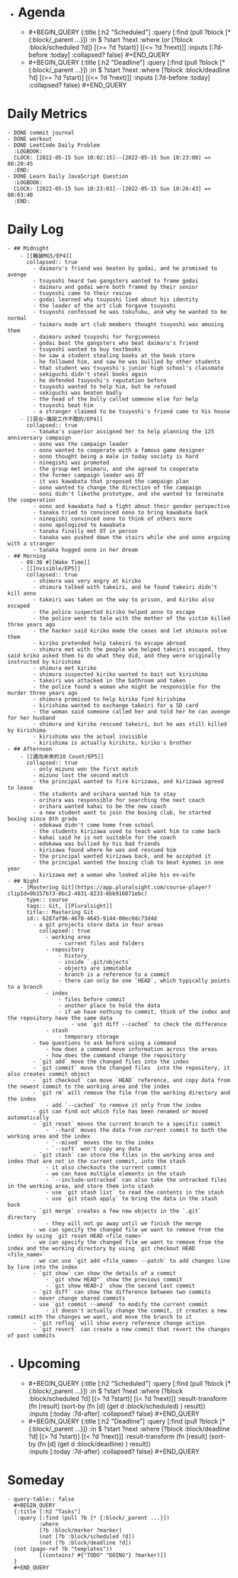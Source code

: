 - # Agenda
	- #+BEGIN_QUERY
	  {:title [:h2 "Scheduled"]
	    :query [:find (pull ?block [* {:block/_parent ...}])
	            :in $ ?start ?next
	            :where
	            (or
	              [?block :block/scheduled ?d])
	            [(>= ?d ?start)]
	            [(<= ?d ?next)]]
	  :inputs [:7d-before :today]
	    :collapsed? false}
	  #+END_QUERY
	- #+BEGIN_QUERY
	  {:title [:h2 "Deadline"]
	    :query [:find (pull ?block [* {:block/_parent ...}])
	            :in $ ?start ?next
	            :where
	              [?block :block/deadline ?d]
	            [(>= ?d ?start)]
	            [(<= ?d ?next)]]
	    :inputs [:7d-before :today]
	    :collapsed? false}
	  #+END_QUERY
# Daily Metrics
	- DONE commit journal
	- DONE workout
	- DONE LeetCode Daily Problem
	  :LOGBOOK:
	  CLOCK: [2022-05-15 Sun 10:02:15]--[2022-05-15 Sun 10:23:00] =>  00:20:45
	  :END:
	- DONE Learn Daily JavaScript Question
	  :LOGBOOK:
	  CLOCK: [2022-05-15 Sun 10:23:03]--[2022-05-15 Sun 10:26:43] =>  00:03:40
	  :END:
# Daily Log
	- ## Midnight
		- [[難破MG5/EP4]]
		  collapsed:: true
			- daimaru's friend was beaten by godai, and he promised to avenge
			- tsuyoshi heard two gangsters wanted to frame godai
			- daimaru and godai were both framed by their senior
			- tsuyoshi came to their rescue
			- godai learned why tsuyoshi lied about his identity
			- the leader of the art club forgave tsuyoshi
			- tsuyoshi confessed he was tokufuku, and why he wanted to be normal
			- taimaru made art club members thought tsuyoshi was amusing them
			- daimaru asked tsuyoshi for forgiveness
			- godai beat the gangsters who beat daimaru's friend
			- tsuyoshi wanted to buy textbooks
			- he saw a student stealing books at the book store
			- he followed him, and saw he was bullied by other students
			- that student was tsuyoshi's junior high school's classmate
			- sekiguchi didn't steal books again
			- he defended tsuyoshi's reputation before
			- tsuyoshi wanted to help him, but he refused
			- sekiguchi was beaten badly
			- the head of the bully called someone else for help
			- tsuyoshi beat him
			- a stranger claimed to be tsuyoshi's friend came to his house
		- [[惡女~誰說工作不酷的/EP4]]
		  collapsed:: true
			- tanaka's superior assigned her to help planning the 125 anniversary campaign
			- oono was the campaign leader
			- oono wanted to cooperate with a famous game designer
			- oono thought being a male in today society is hard
			- ninegishi was promoted
			- the group met onimaru, and she agreed to cooperate
			- the former campaign leader was OT
			- it was kawabata that proposed the campaign plan
			- oono wanted to change the direction of the campaign
			- ooni didn't likethe prototype, and she wanted to terminate the cooperation
			- oono and kawabata had a fight about their gender perspective
			- tanaka tried to convinced oono to bring kawabata back
			- ninegishi convinced oono to think of others more
			- oono apologized to kawabata
			- tanaka finally met OT in person
			- tanaka was pushed down the stairs while she and oono arguing with a stranger
			- tanaka hugged oono in her dream
	- ## Morning
		- 09:38 #[[Wake Time]]
		- [[Invisible/EP5]]
		  collapsed:: true
			- shimura was very angry at kiriko
			- shimura talked with takeiri, and he found takeiri didn't kill anno
			- takeiri was taken on the way to prison, and kiriko also escaped
			- the police suspected kiriko helped anno to escape
			- the police went to tale with the mother of the victim killed three years ago
			- the hacker said kiriko made the cases and let shimura solve them
			- kiriko pretended help takeiri to escape abroad
			- shimura met with the people who helped takeiri escaped, they said kriko asked them to do what they did, and they were originally instructed by kirishima
			- shimura met kiriko
			- shimura suspected kiriko wanted to bait out kirishima
			- takeiri was attacked in the bathroom and taken
			- the police found a woman who might be responsible for the murder three years ago
			- shimura promised to help kiriko find kirishima
			- kirishima wanted to exchange takeiri for a SD card
			- the woman said someone called her and told her he can avenge for her husband
			- shimura and kiriko rescued takeiri, but he was still killed by kirishima
			- kirishima was the actual invisible
			- kirishima is actually kirihito, kiriko's brother
	- ## Afternoon
		- [[邁向未來的10 Count/EP5]]
		  collapsed:: true
			- only mizuno won the first match
			- mizuno lost the second match
			- the principal wanted to fire kirizawa, and kirizawa agreed to leave
			- the students and orihara wanted him to stay
			- orihara was responsible for searching the next coach
			- orihara wanted kahai to be the new coach
			- a new student want to join the boxing club, he started boxing since 8th grade
			- edokawa didn't come home from school
			- the students kirizawa used to teach want him to come back
			- kahai said he is not suitable for the coach
			- edokawa was bullied by his bad friends
			- kirizawa found where he was and rescued him
			- the principal wanted kirizawa back, and he accepted it
			- the principal wanted the boxing club to beat kyomei in one year
			- kirizawa met a woman who looked alike his ex-wife
	- ## Night
		- [Mastering Git](https://app.pluralsight.com/course-player?clipId=9b157b73-0bc2-4831-8233-6bb916871ebc)
		  type:: course
		  tags:: Git, [[Pluralsight]]
		  title:: Mastering Git
		  id:: 6287af96-4678-4645-9144-00ec0dc73d4d
			- a git projects store data in four areas
			  collapsed:: true
				- working area
					- current files and folders
				- repository
					- history
					- inside `.git/objects`
					- objects are immutable
					- branch is a reference to a commit
					- there can only be one `HEAD`, which typically points to a branch
				- index
					- files before commit
					- another place to hold the data
					- if we have nothing to commit, think of the index and the repository have the same data
						- use `git diff --cached` to check the difference
				- stash
					- temporary storage
			- two questions to ask before using a command
				- how does a command move information across the areas
				- how does the command change the repository
			- `git add` move the changed files into the index
			- `git commit` move the changed files  into the repository, it also creates commit object
			- `git checkout` can move `HEAD` reference, and copy data from the newest commit to the working area and the index
			- `git rm` will remove the file from the working directory and the index
				- add `--cached` to remove it only from the index
			- git can find out which file has been renamed or moved automatically
			- `git reset` moves the current branch to a specific commit
				- `--hard` moves the data from current commit to both the working area and the index
				- `--mixed` moves the to the index
				- `--soft` won't copy any data
			- `git stash` can store the files in the working area and index that are not in the current commit, into the stash
				- it also checkouts the current commit
				- we can have multiple elements in the stash
				- `--include-untracked` can also take the untracked files in the working area, and store them into stash
				- use `git stash list` to read the contents in the stash
				- use `git stash apply` to bring the data in the stash back
			- `git merge` creates a few new objects in the `.git` directory
				- they will not go away until we finish the merge
			- we can specify the changed file we want to remove from the index by using `git reset HEAD <file_name>`
			- we can specify the changed file we want to remove from the index and the working directory by using `git checkout HEAD <file_name>`
			- we can use `git add <file_name> --patch` to add changes line by line into the index
			- `git show` can show the details of a commit
				- `git show HEAD^` show the previous commit
				- `git show HEAD~2` show the second last commit
			- `git diff` can show the difference between two commits
			- never change shared commits
			- use `git commit --amend` to modify the current commit
				- it doesn't actually change the commit, it creates a new commit with the changes we want, and move the branch to it
			- `git reflog` will show every reference change action
			- `git revert` can create a new commit that revert the changes of past commits
- # Upcoming
	- #+BEGIN_QUERY
	  {:title [:h2 "Scheduled"]
	    :query [:find (pull ?block [* {:block/_parent ...}])
	            :in $ ?start ?next
	            :where
	              [?block :block/scheduled ?d]
	            [(> ?d ?start)]
	            [(< ?d ?next)]]
	  :result-transform (fn [result]
	                          (sort-by (fn [d]
	                                     (get d :block/scheduled) ) result))    
	  :inputs [:today :7d-after]
	    :collapsed? false}
	  #+END_QUERY
	- #+BEGIN_QUERY
	  {:title [:h2 "Deadline"]
	    :query [:find (pull ?block [* {:block/_parent ...}])
	            :in $ ?start ?next
	            :where
	              [?block :block/deadline ?d]
	            [(> ?d ?start)]
	            [(< ?d ?next)]]
	  :result-transform (fn [result]
	                          (sort-by (fn [d]
	                                     (get d :block/deadline) ) result))    
	  :inputs [:today :7d-after]
	    :collapsed? false}
	  #+END_QUERY
# Someday
	- query-table:: false
	  #+BEGIN_QUERY
	  {:title [:h2 "Tasks"]
	   :query [:find (pull ?b [* {:block/_parent ...}])
	          :where
	          [?b :block/marker ?marker]
	          (not [?b :block/scheduled ?d])
	          (not [?b :block/deadline ?d])
	  (not (page-ref ?b "templates"))
	          [(contains? #{"TODO" "DOING"} ?marker)]]
	  }
	  #+END_QUERY